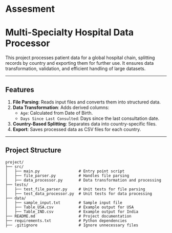 # Assesment

# Multi-Specialty Hospital Data Processor

This project processes patient data for a global hospital chain, splitting records by country and exporting them for further use. It ensures data transformation, validation, and efficient handling of large datasets.

---

## Features
1. **File Parsing**: Reads input files and converts them into structured data.
2. **Data Transformation**: Adds derived columns:
   - `Age`: Calculated from Date of Birth.
   - `Days Since Last Consulted`: Days since the last consultation date.
3. **Country-Based Splitting**: Separates data into country-specific files.
4. **Export**: Saves processed data as CSV files for each country.

---

## Project Structure
```plaintext
project/
├── src/
│   ├── main.py                 # Entry point script
│   ├── file_parser.py          # Handles file parsing
│   ├── data_processor.py       # Data transformation and processing
├── tests/
│   ├── test_file_parser.py     # Unit tests for file parsing
│   ├── test_data_processor.py  # Unit tests for data processing
├── data/
│   ├── sample_input.txt        # Sample input file
│   ├── Table_USA.csv           # Example output for USA
│   ├── Table_IND.csv           # Example output for India
├── README.md                   # Project documentation
├── requirements.txt            # Python dependencies
├── .gitignore                  # Ignore unnecessary files
